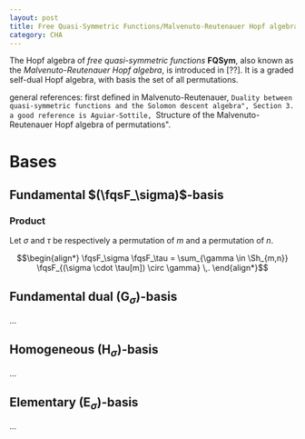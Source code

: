 ```yaml
---
layout: post
title: Free Quasi-Symmetric Functions/Malvenuto-Reutenauer Hopf algebra of permutations
category: CHA
---
```


The Hopf algebra of *free quasi-symmetric functions* **FQSym**, also known as the *Malvenuto-Reutenauer
Hopf algebra*, is introduced in [??]. It is a graded self-dual Hopf algebra, with basis
the set of all permutations.

general references: first defined in Malvenuto-Reutenauer, ``Duality between quasi-symmetric functions and the Solomon descent algebra", Section 3. a good reference is Aguiar-Sottile, ``Structure of the Malvenuto-Reutenauer Hopf algebra of permutations".

# Bases

$\newcommand{\Sh}{\mathtt{Sh}}\newcommand{\fqsF}{\mathbf{F}}$

## Fundamental $(\fqsF_\sigma)$-basis

### Product

Let $\sigma$ and $\tau$ be respectively a permutation of $m$ and a permutation of $n$. 

$$\begin{align*}
	\fqsF_\sigma \fqsF_\tau = \sum_{\gamma \in \Sh_{m,n}} \fqsF_{(\sigma \cdot \tau[m]) \circ \gamma} \,.
\end{align*}$$

## Fundamental dual $(\mathbf{G}_\sigma)$-basis

...

## Homogeneous $(\mathbf{H}_\sigma)$-basis

...

## Elementary $(\mathbf{E}_\sigma)$-basis

...
